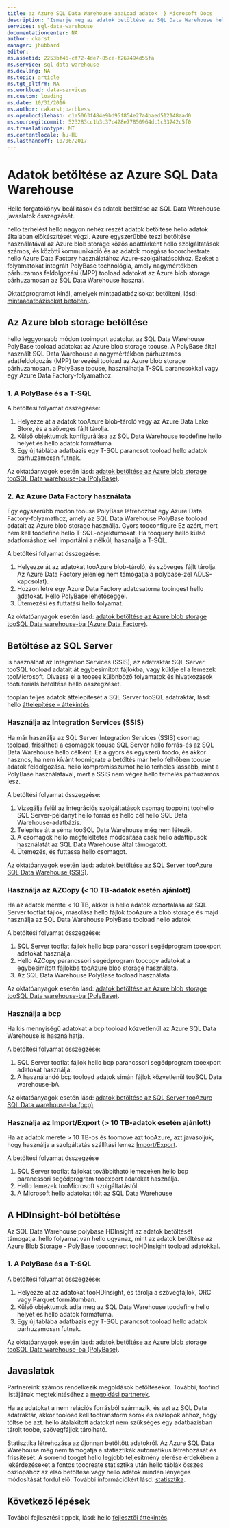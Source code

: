 ```yaml
---
title: az Azure SQL Data Warehouse aaaLoad adatok |} Microsoft Docs
description: "Ismerje meg az adatok betöltése az SQL Data Warehouse hello gyakori forgatókönyvei. Ezek közé tartozik a PolyBase, az Azure blob Storage tárolóban, egybesimított fájlokba és lemez szállítási használatával. Külső eszközöket használhatja."
services: sql-data-warehouse
documentationcenter: NA
author: ckarst
manager: jhubbard
editor: 
ms.assetid: 2253bf46-cf72-4de7-85ce-f267494d55fa
ms.service: sql-data-warehouse
ms.devlang: NA
ms.topic: article
ms.tgt_pltfrm: NA
ms.workload: data-services
ms.custom: loading
ms.date: 10/31/2016
ms.author: cakarst;barbkess
ms.openlocfilehash: d1a5063f484e9bd95f854e27a4baed512148aad0
ms.sourcegitcommit: 523283cc1b3c37c428e77850964dc1c33742c5f0
ms.translationtype: MT
ms.contentlocale: hu-HU
ms.lasthandoff: 10/06/2017
---
```

# <a name="load-data-into-azure-sql-data-warehouse"></a>Adatok betöltése az Azure SQL Data Warehouse
Hello forgatókönyv beállítások és adatok betöltése az SQL Data Warehouse javaslatok összegzését.

hello terhelést hello nagyon nehéz részét adatok betöltése hello adatok általában előkészítését végzi. Azure egyszerűbbé teszi betöltése használatával az Azure blob storage közös adattárként hello szolgáltatások számos, és közötti kommunikáció és az adatok mozgása tooorchestrate hello Azure Data Factory használatához Azure-szolgáltatásokhoz. Ezeket a folyamatokat integrált PolyBase technológia, amely nagymértékben párhuzamos feldolgozási (MPP) tooload adatokat az Azure blob storage párhuzamosan az SQL Data Warehouse használ. 

Oktatóprogramot kínál, amelyek mintaadatbázisokat betölteni, lásd: [mintaadatbázisokat betölteni][Load sample databases].

## <a name="load-from-azure-blob-storage"></a>Az Azure blob storage betöltése
hello leggyorsabb módon tooimport adatokat az SQL Data Warehouse PolyBase tooload adatokat az Azure blob storage toouse. A PolyBase által használt SQL Data Warehouse a nagymértékben párhuzamos adatfeldolgozás (MPP) tervezési tooload az Azure blob storage párhuzamosan. a PolyBase toouse, használhatja T-SQL parancsokkal vagy egy Azure Data Factory-folyamathoz.

### <a name="1-use-polybase-and-t-sql"></a>1. A PolyBase és a T-SQL
A betöltési folyamat összegzése:

1. Helyezze át a adatok tooAzure blob-tároló vagy az Azure Data Lake Store, és a szöveges fájlt tárolja.
2. Külső objektumok konfigurálása az SQL Data Warehouse toodefine hello helyét és hello adatok formátuma
3. Egy új táblába adatbázis egy T-SQL parancsot tooload hello adatok párhuzamosan futnak.

<!-- 5. Schedule and run a loading job. --> 

Az oktatóanyagok esetén lásd: [adatok betöltése az Azure blob storage tooSQL Data warehouse-ba (PolyBase)][Load data from Azure blob storage tooSQL Data Warehouse (PolyBase)].

### <a name="2-use-azure-data-factory"></a>2. Az Azure Data Factory használata
Egy egyszerűbb módon toouse PolyBase létrehozhat egy Azure Data Factory-folyamathoz, amely az SQL Data Warehouse PolyBase tooload adatait az Azure blob storage használja. Gyors tooconfigure Ez azért, mert nem kell toodefine hello T-SQL-objektumokat. Ha tooquery hello külső adatforráshoz kell importálni a nélkül, használja a T-SQL. 

A betöltési folyamat összegzése:

1. Helyezze át az adatokat tooAzure blob-tároló, és szöveges fájlt tárolja. Az Azure Data Factory jelenleg nem támogatja a polybase-zel ADLS-kapcsolat).
2. Hozzon létre egy Azure Data Factory adatcsatorna tooingest hello adatokat. Hello PolyBase lehetőséggel.
4. Ütemezési és futtatási hello folyamat.

Az oktatóanyagok esetén lásd: [adatok betöltése az Azure blob storage tooSQL Data warehouse-ba (Azure Data Factory)][Load data from Azure blob storage tooSQL Data Warehouse (Azure Data Factory)].

## <a name="load-from-sql-server"></a>Betöltése az SQL Server
is használhat az Integration Services (SSIS), az adatraktár SQL Server tooSQL tooload adatait át egybesimított fájlokba, vagy küldje el a lemezek tooMicrosoft. Olvassa el a toosee különböző folyamatok és hivatkozások tootutorials betöltése hello összegzését.

tooplan teljes adatok áttelepítését a SQL Server tooSQL adatraktár, lásd: hello [áttelepítése – áttekintés][Migration overview]. 

### <a name="use-integration-services-ssis"></a>Használja az Integration Services (SSIS)
Ha már használja az SQL Server Integration Services (SSIS) csomag tooload, frissítheti a csomagok toouse SQL Server hello forrás-és az SQL Data Warehouse hello célként. Ez a gyors és egyszerű toodo, és akkor hasznos, ha nem kívánt toomigrate a betöltés már hello felhőben toouse adatok feldolgozása. hello kompromisszumot hello terhelés lassabb, mint a PolyBase használatával, mert a SSIS nem végez hello terhelés párhuzamos lesz.

A betöltési folyamat összegzése:

1. Vizsgálja felül az integrációs szolgáltatások csomag toopoint toohello SQL Server-példányt hello forrás és hello cél hello SQL Data Warehouse-adatbázis.
2. Telepítse át a séma tooSQL Data Warehouse még nem létezik.
3. A csomagok hello megfeleltetés módosítása csak hello adattípusok használatát az SQL Data Warehouse által támogatott.
4. Ütemezés, és futtassa hello csomagot.

Az oktatóanyagok esetén lásd: [adatok betöltése az SQL Server tooAzure SQL Data Warehouse (SSIS)][Load data from SQL Server tooAzure SQL Data Warehouse (SSIS)].

### <a name="use-azcopy-recommended-for--10-tb-data"></a>Használja az AZCopy (< 10 TB-adatok esetén ajánlott)
Ha az adatok mérete < 10 TB, akkor is hello adatok exportálása az SQL Server tooflat fájlok, másolása hello fájlok tooAzure a blob storage és majd használja az SQL Data Warehouse PolyBase tooload hello adatok

A betöltési folyamat összegzése:

1. SQL Server tooflat fájlok hello bcp parancssori segédprogram tooexport adatokat használja.
2. Hello AZCopy parancssori segédprogram toocopy adatokat a egybesimított fájlokba tooAzure blob storage használata.
3. Az SQL Data Warehouse PolyBase tooload használata

Az oktatóanyagok esetén lásd: [adatok betöltése az Azure blob storage tooSQL Data warehouse-ba (PolyBase)][Load data from Azure blob storage tooSQL Data Warehouse (PolyBase)].

### <a name="use-bcp"></a>Használja a bcp
Ha kis mennyiségű adatokat a bcp tooload közvetlenül az Azure SQL Data Warehouse is használhatja.

A betöltési folyamat összegzése:

1. SQL Server tooflat fájlok hello bcp parancssori segédprogram tooexport adatokat használja.
2. A használandó bcp tooload adatok simán fájlok közvetlenül tooSQL Data warehouse-bA.

Az oktatóanyagok esetén lásd: [adatok betöltése az SQL Server tooAzure SQL Data warehouse-ba (bcp)][Load data from SQL Server tooAzure SQL Data Warehouse (bcp)].

### <a name="use-importexport-recommended-for--10-tb-data"></a>Használja az Import/Export (> 10 TB-adatok esetén ajánlott)
Ha az adatok mérete > 10 TB-os és toomove azt tooAzure, azt javasoljuk, hogy használja a szolgáltatás szállítási lemez [Import/Export][Import/Export]. 

A betöltési folyamat összegzése

1. SQL Server tooflat fájlokat továbbítható lemezeken hello bcp parancssori segédprogram tooexport adatokat használja.
2. Hello lemezek tooMicrosoft szolgáltatástól.
3. A Microsoft hello adatokat tölt az SQL Data Warehouse

## <a name="load-from-hdinsight"></a>A HDInsight-ból betöltése
Az SQL Data Warehouse polybase HDInsight az adatok betöltését támogatja. hello folyamat van hello ugyanaz, mint az adatok betöltése az Azure Blob Storage - PolyBase tooconnect tooHDInsight tooload adatokkal. 

### <a name="1-use-polybase-and-t-sql"></a>1. A PolyBase és a T-SQL
A betöltési folyamat összegzése:

1. Helyezze át az adatokat tooHDInsight, és tárolja a szövegfájlok, ORC vagy Parquet formátumban.
2. Külső objektumok adja meg az SQL Data Warehouse toodefine hello helyét és hello adatok formátuma.
3. Egy új táblába adatbázis egy T-SQL parancsot tooload hello adatok párhuzamosan futnak.

Az oktatóanyagok esetén lásd: [adatok betöltése az Azure blob storage tooSQL Data warehouse-ba (PolyBase)][Load data from Azure blob storage tooSQL Data Warehouse (PolyBase)].

## <a name="recommendations"></a>Javaslatok
Partnereink számos rendelkezik megoldások betöltésekor. További, toofind listájának megtekintéséhez a [megoldási partnerek][solution partners]. 

Ha az adatokat a nem relációs forrásból származik, és azt az SQL Data adatraktár, akkor tooload kell tootransform sorok és oszlopok ahhoz, hogy töltse be azt. hello átalakított adatokat nem szükséges egy adatbázisban tárolt toobe, szövegfájlok tárolható.

Statisztika létrehozása az újonnan betöltött adatokról. Az Azure SQL Data Warehouse még nem támogatja a statisztikák automatikus létrehozását és frissítését.  A sorrend tooget hello legjobb teljesítmény elérése érdekében a lekérdezéseket a fontos toocreate statisztika után hello táblák összes oszlopához az első betöltése vagy hello adatok minden lényeges módosítását fordul elő.  További információkért lásd: [statisztika][Statistics].

## <a name="next-steps"></a>Következő lépések
További fejlesztési tippek, lásd: hello [fejlesztői áttekintés][development overview].

<!--Image references-->

<!--Article references-->
[Load data from Azure blob storage tooSQL Data Warehouse (PolyBase)]: ./sql-data-warehouse-load-from-azure-blob-storage-with-polybase.md
[Load data from Azure blob storage tooSQL Data Warehouse (Azure Data Factory)]: ./sql-data-warehouse-load-from-azure-blob-storage-with-data-factory.md
[Load data from SQL Server tooAzure SQL Data Warehouse (SSIS)]: ./sql-data-warehouse-load-from-sql-server-with-integration-services.md
[Load data from SQL Server tooAzure SQL Data Warehouse (bcp)]: ./sql-data-warehouse-load-from-sql-server-with-bcp.md
[Load data from SQL Server tooAzure SQL Data Warehouse (AZCopy)]: ./sql-data-warehouse-load-from-sql-server-with-azcopy.md

[Load sample databases]: ./sql-data-warehouse-load-sample-databases.md
[Migration overview]: ./sql-data-warehouse-overview-migrate.md
[solution partners]: ./sql-data-warehouse-partner-business-intelligence.md
[development overview]: ./sql-data-warehouse-overview-develop.md
[Statistics]: ./sql-data-warehouse-tables-statistics.md

<!--MSDN references-->

<!--Other Web references-->
[Import/Export]: https://azure.microsoft.com/documentation/articles/storage-import-export-service/

